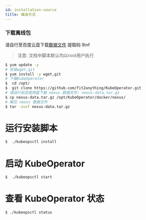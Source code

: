 ```yaml
---
id: installation-source
title: 编译方式
---
```



### 下载离线包

请自行至百度云盘下载[数据文件](https://pan.baidu.com/s/1FxAywjA4zJOutBvVjKFGNQ) 提取码 9inf


> 注意: 文档中脚本默认均以root用户执行

```bash
$ yum update -y 
# 安装wget,git
$ yum install -y wget,git
# 下载KubeOperator
$  cd /opt/
$  git clone https://github.com/fit2anything/KubeOperator.git
# 请自行到百度网盘下载 nexus 数据文件: nexus-data.tar.gz
$ cp nexus-data.tar.gz /opt/KubeOperator/docker/nexus/
# 解压 nexus 数据文件
$ tar -zvxf nexus-data.tar.gz
```
# 运行安装脚本
```bash
$  ./kubeopsctl install
```

# 启动 KubeOperator

```bash
$  ./kubeopsctl start
```
# 查看 KubeOperator 状态
```bash
$ ./kubeopsctl status
```

